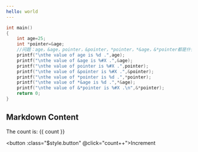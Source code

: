```yaml
---
hello: world
---
```


<script setup>
import { ref } from 'vue'

const count = ref(0)
</script>

```c
int main()
{
    int age=25;
    int *pointer=&age;
    //问题：age，&age，pointer，&pointer，*pointer，*&age，&*pointer都是什么？
    printf("\nthe value of age is %d .",age); 
    printf("\nthe value of &age is %#X .",&age);
    printf("\nthe value of pointer is %#X .",pointer);
    printf("\nthe value of &pointer is %#X .",&pointer);
    printf("\nthe value of *pointer is %d .",*pointer);
    printf("\nthe value of *&age is %d .",*&age);
    printf("\nthe value of &*pointer is %#X .\n",&*pointer);
    return 0;
}
```
## Markdown Content

The count is: {{ count }}


<button :class="$style.button" @click="count++">Increment</button>

<style module>
.button {
  color: red;
  font-weight: bold;
}
</style>